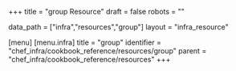 +++
title = "group Resource"
draft = false
robots = ""

data_path = ["infra","resources","group"]
layout = "infra_resource"


[menu]
  [menu.infra]
    title = "group"
    identifier = "chef_infra/cookbook_reference/resources/group"
    parent = "chef_infra/cookbook_reference/resources"
+++

<!-- The contents of this page are automatically generated from the group.yaml file in the data directory. -->
<!-- To suggest a change, edit the https://github.com/chef/chef/blob/master/lib/chef/resource/group.rb file
      and submit a pull request to the https://github.com/chef/chef repository. -->
